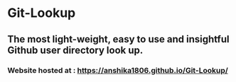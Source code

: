# Git-Lookup
## The most light-weight, easy to use and insightful Github user directory look up.
### Website hosted at : https://anshika1806.github.io/Git-Lookup/
